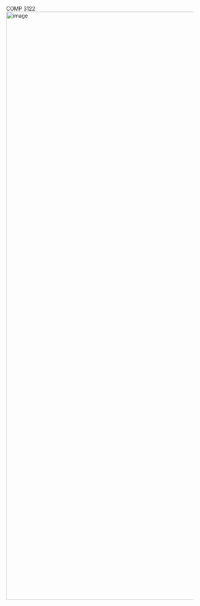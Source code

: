 COMP 3122
<img width="2860" height="1581" alt="image" src="https://github.com/user-attachments/assets/403af479-fbce-4f64-882a-4bec896e21dd" />
